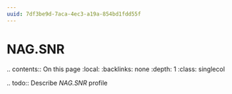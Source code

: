 ```yaml
---
uuid: 7df3be9d-7aca-4ec3-a19a-854bd1fdd55f
---
```



# NAG.SNR

.. contents:: On this page
    :local:
    :backlinks: none
    :depth: 1
    :class: singlecol

.. todo::
    Describe *NAG.SNR* profile

